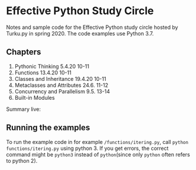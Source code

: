 # Effective Python Study Circle

Notes and sample code for the Effective Python study circle hosted by Turku.py in spring 2020. The code examples use Python 3.7.

## Chapters
1. Pythonic Thinking 5.4.20 10-11
2. Functions 13.4.20 10-11
3. Classes and Inheritance 19.4.20 10-11
4. Metaclasses and Attributes 24.6. 11-12
5. Concurrency and Parallelism 9.5. 13-14
6. Built-in Modules

Summary live: 


## Running the examples
To run the example code in for example `/functions/itering.py`, call `python functions/itering.py` using python 3. If you get errors, the correct command might be `python3` instead of `python`(since only `python` often refers to python 2).


